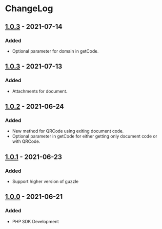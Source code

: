 # ChangeLog

## [1.0.3] - 2021-07-14

### Added
* Optional parameter for domain in getCode.

## [1.0.3] - 2021-07-13

### Added
* Attachments for document.

## [1.0.2] - 2021-06-24

### Added
* New method for QRCode using exiting document code.
* Optional parameter in getCode for either getting only document code or with QRCode.

## [1.0.1] - 2021-06-23

### Added
* Support higher version of guzzle

## [1.0.0] - 2021-06-21

### Added
* PHP SDK Development

[1.0.0]: https://github.com/sendmyinvoices/api-php/releases/tag/1.0.0
[1.0.1]: https://github.com/sendmyinvoices/api-php/releases/tag/1.0.1
[1.0.2]: https://github.com/sendmyinvoices/api-php/releases/tag/1.0.2
[1.0.3]: https://github.com/sendmyinvoices/api-php/releases/tag/1.0.3
[1.0.4]: https://github.com/sendmyinvoices/api-php/releases/tag/1.0.4
